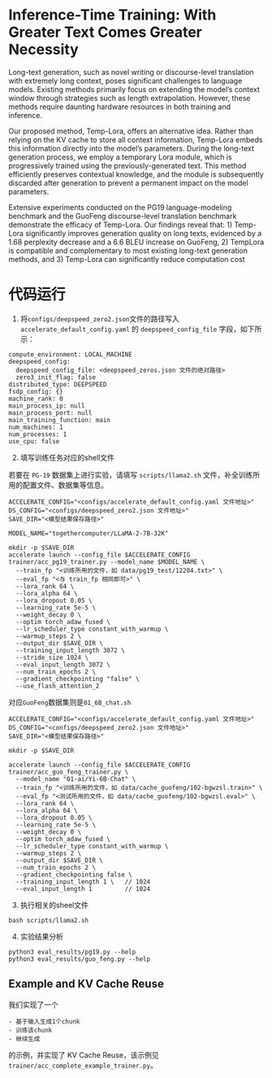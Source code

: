 # Inference-Time Training: With Greater Text Comes Greater Necessity

Long-text generation, such as novel writing or discourse-level translation with extremely long context, poses significant challenges to language models. Existing methods primarily focus on extending the model’s context window  through strategies such as length extrapolation. However, these methods require daunting hardware resources in both training and inference.

Our proposed method, Temp-Lora, offers an alternative idea. Rather than relying on the KV cache to store all context information, Temp-Lora embeds this information directly into the model’s parameters. During the long-text generation process, we employ a temporary Lora module, which is progressively trained using the previously-generated text. This method efficiently preserves contextual knowledge, and the module is subsequently discarded after generation to prevent a permanent impact on the model parameters.

Extensive experiments conducted on the PG19 language-modeling benchmark and the GuoFeng discourse-level translation benchmark demonstrate the efficacy of Temp-Lora. Our findings reveal that: 1) Temp-Lora significantly improves generation quality on long texts, evidenced by a 1.68 perplexity decrease and a 6.6 BLEU increase on GuoFeng, 2) TempLora is compatible and complementary to most existing long-text generation methods, and 3) Temp-Lora can significantly reduce computation cost

# 代码运行

1. 将`configs/deepspeed_zero2.json`文件的路径写入 `accelerate_default_config.yaml` 的 `deepspeed_config_file` 字段，如下所示：

``` 
compute_environment: LOCAL_MACHINE
deepspeed_config:
  deepspeed_config_file: <deepspeed_zeros.json 文件的绝对路径>
  zero3_init_flag: false
distributed_type: DEEPSPEED
fsdp_config: {}
machine_rank: 0
main_process_ip: null
main_process_port: null
main_training_function: main
num_machines: 1
num_processes: 1
use_cpu: false
```

2. 填写训练任务对应的shell文件

若要在 `PG-19` 数据集上进行实验，请填写 `scripts/llama2.sh` 文件，补全训练所用的配置文件、数据集等信息。

```
ACCELERATE_CONFIG="<configs/accelerate_default_config.yaml 文件地址>"
DS_CONFIG="<configs/deepspeed_zero2.json 文件地址>"
SAVE_DIR="<模型结果保存路径>"

MODEL_NAME="togethercomputer/LLaMA-2-7B-32K"

mkdir -p $SAVE_DIR
accelerate launch --config_file $ACCELERATE_CONFIG trainer/acc_pg19_trainer.py --model_name $MODEL_NAME \
  --train_fp "<训练所用的文件，如 data/pg19_test/12204.txt>" \
  --eval_fp "<与 train_fp 相同即可>" \
  --lora_rank 64 \
  --lora_alpha 64 \
  --lora_dropout 0.05 \
  --learning_rate 5e-5 \
  --weight_decay 0 \
  --optim torch_adaw_fused \
  --lr_scheduler_type constant_with_warmup \
  --warmup_steps 2 \
  --output_dir $SAVE_DIR \
  --training_input_length 3072 \
  --stride_size 1024 \
  --eval_input_length 3072 \
  --num_train_epochs 2 \
  --gradient_checkpointing "false" \
  --use_flash_attention_2
```

对应`GuoFeng`数据集则是`01_6B_chat.sh`

```
ACCELERATE_CONFIG="<configs/accelerate_default_config.yaml 文件地址>"
DS_CONFIG="<configs/deepspeed_zero2.json 文件地址>"
SAVE_DIR="<模型结果保存路径>"

mkdir -p $SAVE_DIR

accelerate launch --config_file $ACCELERATE_CONFIG trainer/acc_guo_feng_trainer.py \
  --model_name "01-ai/Yi-6B-Chat" \
  --train_fp "<训练所用的文件，如 data/cache_guofeng/102-bgwzsl.train>" \
  --eval_fp "<测试所用的文件，如 data/cache_guofeng/102-bgwzsl.eval>" \
  --lora_rank 64 \
  --lora_alpha 64 \
  --lora_dropout 0.05 \
  --learning_rate 5e-5 \
  --weight_decay 0 \
  --optim torch_adaw_fused \
  --lr_scheduler_type constant_with_warmup \
  --warmup_steps 2 \
  --output_dir $SAVE_DIR \
  --num_train_epochs 2 \
  --gradient_checkpointing false \
  --training_input_length 1 \   // 1024
  --eval_input_length 1         // 1024
  ```

3. 执行相关的sheel文件

```
bash scripts/llama2.sh 
```

4. 实验结果分析

```
python3 eval_results/pg19.py --help
python3 eval_results/guo_feng.py --help
```

## Example and KV Cache Reuse

我们实现了一个

```
- 基于输入生成1个chunk
- 训练该chunk
- 继续生成
```

的示例，并实现了 KV Cache Reuse，该示例见`trainer/acc_complete_example_trainer.py`。
